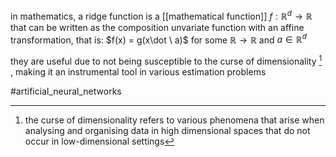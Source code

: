 in mathematics, a ridge function is a [[mathematical function]] $f: \mathbb{R}^d \rightarrow \mathbb{R}$ that can be written as the composition unvariate function with an affine transformation, that is: $f(x) = g(x\dot \ a)$ for some $\mathbb{R} \rightarrow \mathbb{R}$ and $a\in \mathbb{R}^d$

they are useful due to not being susceptible to the curse of dimensionality [^1] , making it an instrumental tool in various estimation problems

[^1]: the curse of dimensionality refers to various phenomena that arise when analysing and organising data in high dimensional spaces that do not occur in low-dimensional settings

#artificial_neural_networks 